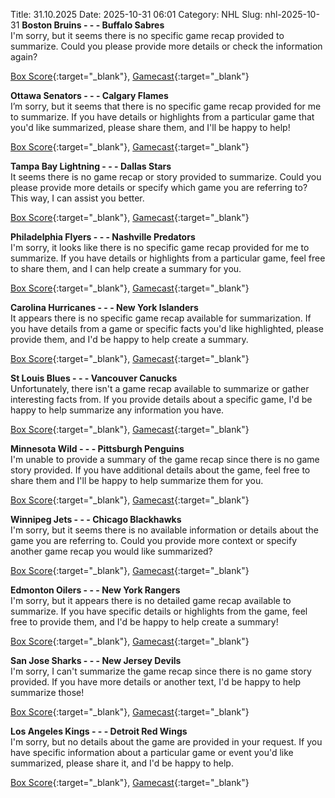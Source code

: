 Title: 31.10.2025
Date: 2025-10-31 06:01
Category: NHL 
Slug: nhl-2025-10-31 
**Boston Bruins - - - Buffalo Sabres**  
I'm sorry, but it seems there is no specific game recap provided to summarize. Could you please provide more details or check the information again? 

[Box Score](/gamecenter/buf-vs-bos/2025/10/30/2025020167){:target="_blank"}, [Gamecast](https://www.nhl.com/news/buffalo-sabres-boston-bruins-game-recap-october-30){:target="_blank"}<br>

**Ottawa Senators - - - Calgary Flames**  
I’m sorry, but it seems that there is no specific game recap provided for me to summarize. If you have details or highlights from a particular game that you'd like summarized, please share them, and I'll be happy to help! 

[Box Score](/gamecenter/cgy-vs-ott/2025/10/30/2025020168){:target="_blank"}, [Gamecast](https://www.nhl.com/news/calgary-flames-ottawa-senators-game-recap-october-30){:target="_blank"}<br>

**Tampa Bay Lightning - - - Dallas Stars**  
It seems there is no game recap or story provided to summarize. Could you please provide more details or specify which game you are referring to? This way, I can assist you better. 

[Box Score](/gamecenter/dal-vs-tbl/2025/10/30/2025020169){:target="_blank"}, [Gamecast](https://www.nhl.com/news/dallas-stars-tampa-bay-lightning-game-recap-october-30){:target="_blank"}<br>

**Philadelphia Flyers - - - Nashville Predators**  
I'm sorry, it looks like there is no specific game recap provided for me to summarize. If you have details or highlights from a particular game, feel free to share them, and I can help create a summary for you. 

[Box Score](/gamecenter/nsh-vs-phi/2025/10/30/2025020170){:target="_blank"}, [Gamecast](https://www.nhl.com/news/nashville-predators-philadelphia-flyers-game-recap-october-30){:target="_blank"}<br>

**Carolina Hurricanes - - - New York Islanders**  
It appears there is no specific game recap available for summarization. If you have details from a game or specific facts you'd like highlighted, please provide them, and I'd be happy to help create a summary. 

[Box Score](/gamecenter/nyi-vs-car/2025/10/30/2025020171){:target="_blank"}, [Gamecast](https://www.nhl.com/news/new-york-islanders-carolina-hurricanes-game-recap-october-30){:target="_blank"}<br>

**St Louis Blues - - - Vancouver Canucks**  
Unfortunately, there isn't a game recap available to summarize or gather interesting facts from. If you provide details about a specific game, I'd be happy to help summarize any information you have. 

[Box Score](/gamecenter/van-vs-stl/2025/10/30/2025020172){:target="_blank"}, [Gamecast](https://www.nhl.com/news/vancouver-canucks-st-louis-blues-game-recap-october-30){:target="_blank"}<br>

**Minnesota Wild - - - Pittsburgh Penguins**  
I'm unable to provide a summary of the game recap since there is no game story provided. If you have additional details about the game, feel free to share them and I'll be happy to help summarize them for you. 

[Box Score](/gamecenter/pit-vs-min/2025/10/30/2025020173){:target="_blank"}, [Gamecast](https://www.nhl.com/news/pittsburgh-penguins-minnesota-wild-game-recap-october-30){:target="_blank"}<br>

**Winnipeg Jets - - - Chicago Blackhawks**  
I'm sorry, but it seems there is no available information or details about the game you are referring to. Could you provide more context or specify another game recap you would like summarized? 

[Box Score](/gamecenter/chi-vs-wpg/2025/10/30/2025020174){:target="_blank"}, [Gamecast](https://www.nhl.com/news/chicago-blackhawks-winnipeg-jets-game-recap-october-30){:target="_blank"}<br>

**Edmonton Oilers - - - New York Rangers**  
I'm sorry, but it appears there is no detailed game recap available to summarize. If you have specific details or highlights from the game, feel free to provide them, and I'd be happy to help create a summary! 

[Box Score](/gamecenter/nyr-vs-edm/2025/10/30/2025020175){:target="_blank"}, [Gamecast](https://www.nhl.com/news/new-york-rangers-edmonton-oilers-game-recap-october-30){:target="_blank"}<br>

**San Jose Sharks - - - New Jersey Devils**  
I'm sorry, I can't summarize the game recap since there is no game story provided. If you have more details or another text, I'd be happy to help summarize those! 

[Box Score](/gamecenter/njd-vs-sjs/2025/10/30/2025020176){:target="_blank"}, [Gamecast](https://www.nhl.com/news/new-jersey-devils-san-jose-sharks-game-recap-october-30){:target="_blank"}<br>

**Los Angeles Kings - - - Detroit Red Wings**  
I'm sorry, but no details about the game are provided in your request. If you have specific information about a particular game or event you'd like summarized, please share it, and I'd be happy to help. 

[Box Score](/gamecenter/det-vs-lak/2025/10/30/2025020177){:target="_blank"}, [Gamecast](https://www.nhl.com/news/detroit-red-wings-los-angeles-kings-game-recap-october-30){:target="_blank"}<br>


